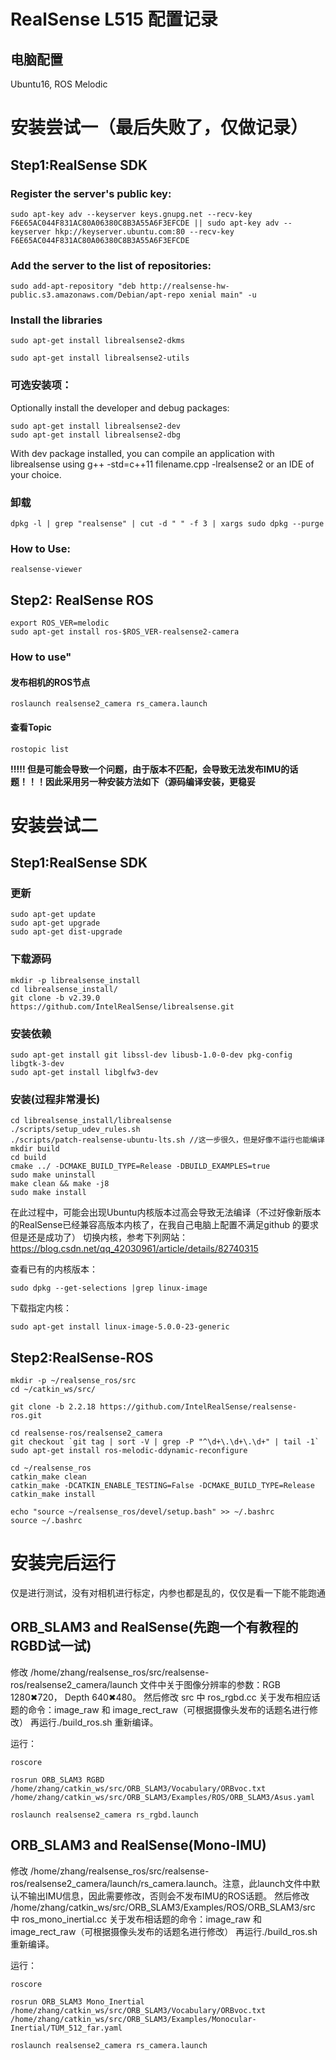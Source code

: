 # RealSense L515 配置记录

## 电脑配置
Ubuntu16, ROS Melodic

# 安装尝试一（最后失败了，仅做记录） 

## Step1:RealSense SDK

### Register the server's public key:
```
sudo apt-key adv --keyserver keys.gnupg.net --recv-key F6E65AC044F831AC80A06380C8B3A55A6F3EFCDE || sudo apt-key adv --keyserver hkp://keyserver.ubuntu.com:80 --recv-key F6E65AC044F831AC80A06380C8B3A55A6F3EFCDE
```

### Add the server to the list of repositories:
```
sudo add-apt-repository "deb http://realsense-hw-public.s3.amazonaws.com/Debian/apt-repo xenial main" -u
```

### Install the libraries 
```
sudo apt-get install librealsense2-dkms

sudo apt-get install librealsense2-utils
```

### 可选安装项：
Optionally install the developer and debug packages:
```
sudo apt-get install librealsense2-dev
sudo apt-get install librealsense2-dbg
```
With dev package installed, you can compile an application with librealsense using g++ -std=c++11 filename.cpp -lrealsense2 or an IDE of your choice.

### 卸载
```
dpkg -l | grep "realsense" | cut -d " " -f 3 | xargs sudo dpkg --purge
```

### How to Use:
```
realsense-viewer 
```

## Step2: RealSense ROS

```
export ROS_VER=melodic 
sudo apt-get install ros-$ROS_VER-realsense2-camera
```


### How to use"

#### 发布相机的ROS节点
```
roslaunch realsense2_camera rs_camera.launch
```

#### 查看Topic
```
rostopic list
```


**!!!!! 但是可能会导致一个问题，由于版本不匹配，会导致无法发布IMU的话题！！！因此采用另一种安装方法如下（源码编译安装，更稳妥**


# 安装尝试二

## Step1:RealSense SDK

### 更新
```
sudo apt-get update 
sudo apt-get upgrade 
sudo apt-get dist-upgrade
```

### 下载源码
```
mkdir -p librealsense_install
cd librealsense_install/
git clone -b v2.39.0 https://github.com/IntelRealSense/librealsense.git
```

### 安装依赖
```
sudo apt-get install git libssl-dev libusb-1.0-0-dev pkg-config libgtk-3-dev
sudo apt-get install libglfw3-dev
```

### 安装(过程非常漫长)
```
cd librealsense_install/librealsense
./scripts/setup_udev_rules.sh
./scripts/patch-realsense-ubuntu-lts.sh //这一步很久，但是好像不运行也能编译
mkdir build 
cd build
cmake ../ -DCMAKE_BUILD_TYPE=Release -DBUILD_EXAMPLES=true
sudo make uninstall 
make clean && make -j8
sudo make install
```

在此过程中，可能会出现Ubuntu内核版本过高会导致无法编译（不过好像新版本的RealSense已经兼容高版本内核了，在我自己电脑上配置不满足github 的要求但是还是成功了）
切换内核，参考下列网站：https://blog.csdn.net/qq_42030961/article/details/82740315

查看已有的内核版本：
```
sudo dpkg --get-selections |grep linux-image
```
下载指定内核：
```
sudo apt-get install linux-image-5.0.0-23-generic
```

## Step2:RealSense-ROS
```
mkdir -p ~/realsense_ros/src
cd ~/catkin_ws/src/

git clone -b 2.2.18 https://github.com/IntelRealSense/realsense-ros.git

cd realsense-ros/realsense2_camera
git checkout `git tag | sort -V | grep -P "^\d+\.\d+\.\d+" | tail -1`
sudo apt-get install ros-melodic-ddynamic-reconfigure

cd ~/realsense_ros
catkin_make clean
catkin_make -DCATKIN_ENABLE_TESTING=False -DCMAKE_BUILD_TYPE=Release
catkin_make install

echo "source ~/realsense_ros/devel/setup.bash" >> ~/.bashrc
source ~/.bashrc
```

# 安装完后运行
仅是进行测试，没有对相机进行标定，内参也都是乱的，仅仅是看一下能不能跑通

## ORB_SLAM3 and RealSense(先跑一个有教程的RGBD试一试)
修改 /home/zhang/realsense_ros/src/realsense-ros/realsense2_camera/launch 文件中关于图像分辨率的参数：RGB 1280✖720， Depth 640✖480。
然后修改 src 中 ros_rgbd.cc 关于发布相应话题的命令：image_raw 和 image_rect_raw（可根据摄像头发布的话题名进行修改）
再运行./build_ros.sh 重新编译。

运行：
```
roscore
```
```
rosrun ORB_SLAM3 RGBD /home/zhang/catkin_ws/src/ORB_SLAM3/Vocabulary/ORBvoc.txt /home/zhang/catkin_ws/src/ORB_SLAM3/Examples/ROS/ORB_SLAM3/Asus.yaml
```
```
roslaunch realsense2_camera rs_rgbd.launch
```

## ORB_SLAM3 and RealSense(Mono-IMU)
修改 /home/zhang/realsense_ros/src/realsense-ros/realsense2_camera/launch/rs_camera.launch。注意，此launch文件中默认不输出IMU信息，因此需要修改，否则会不发布IMU的ROS话题。
然后修改 /home/zhang/catkin_ws/src/ORB_SLAM3/Examples/ROS/ORB_SLAM3/src 中 ros_mono_inertial.cc 关于发布相话题的命令：image_raw 和 image_rect_raw（可根据摄像头发布的话题名进行修改）
再运行./build_ros.sh 重新编译。

运行：
```
roscore
```
```
rosrun ORB_SLAM3 Mono_Inertial /home/zhang/catkin_ws/src/ORB_SLAM3/Vocabulary/ORBvoc.txt /home/zhang/catkin_ws/src/ORB_SLAM3/Examples/Monocular-Inertial/TUM_512_far.yaml
```
```
roslaunch realsense2_camera rs_camera.launch
```
